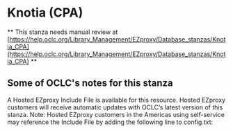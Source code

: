 # Knotia (CPA)
** This stanza needs manual review at [https://help.oclc.org/Library_Management/EZproxy/Database_stanzas/Knotia_CPA](https://help.oclc.org/Library_Management/EZproxy/Database_stanzas/Knotia_CPA) **

## Some of OCLC's notes for this stanza

A Hosted EZproxy Include File is available for this resource. Hosted EZproxy customers will receive automatic updates with OCLC&rsquo;s latest version of this stanza. Note: Hosted EZproxy customers in the Americas using self-service may reference the Include File by adding the following line to config.txt:

&nbsp;

&nbsp;
